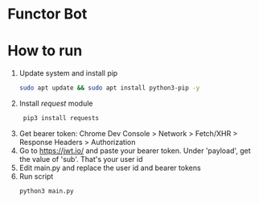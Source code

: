 # Functor Bot

# How to run

1. Update system and install pip
    ```bash
    sudo apt update && sudo apt install python3-pip -y

2. Install *request* module
   ```bash
    pip3 install requests

3. Get bearer token: Chrome Dev Console > Network > Fetch/XHR > Response Headers > Authorization
4. Go to https://jwt.io/ and paste your bearer token. Under 'payload', get the value of 'sub'. That's your user id
5. Edit main.py and replace the user id and bearer tokens
6. Run script
   ```bash
   python3 main.py
